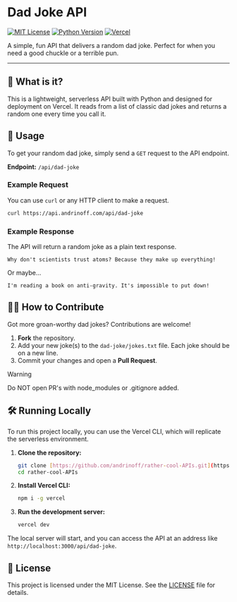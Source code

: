 # Dad Joke API

[![MIT License](https://img.shields.io/badge/License-MIT-yellow.svg)](https://opensource.org/licenses/MIT)
[![Python Version](https://img.shields.io/badge/Python-3.9+-blue.svg)](https://www.python.org/)
[![Vercel](https://img.shields.io/badge/Vercel-▲-black?logo=vercel)](https://vercel.com)

A simple, fun API that delivers a random dad joke. Perfect for when you need a good chuckle or a terrible pun.

---

## 🤔 What is it?

This is a lightweight, serverless API built with Python and designed for deployment on Vercel. It reads from a list of classic dad jokes and returns a random one every time you call it.

## 🚀 Usage

To get your random dad joke, simply send a `GET` request to the API endpoint.

**Endpoint:** `/api/dad-joke`

### Example Request

You can use `curl` or any HTTP client to make a request.

```bash
curl https://api.andrinoff.com/api/dad-joke
```

### Example Response

The API will return a random joke as a plain text response.

```
Why don't scientists trust atoms? Because they make up everything!
```

Or maybe...

```
I'm reading a book on anti-gravity. It's impossible to put down!
```

## 🧑‍💻 How to Contribute

Got more groan-worthy dad jokes? Contributions are welcome!

1.  **Fork** the repository.
2.  Add your new joke(s) to the `dad-joke/jokes.txt` file. Each joke should be on a new line.
3.  Commit your changes and open a **Pull Request**.

> [!WARNING]
> Do NOT open PR's with node_modules or .gitignore added.

## 🛠️ Running Locally

To run this project locally, you can use the Vercel CLI, which will replicate the serverless environment.

1.  **Clone the repository:**

    ```bash
    git clone [https://github.com/andrinoff/rather-cool-APIs.git](https://github.com/andrinoff/rather-cool-APIs.git)
    cd rather-cool-APIs
    ```

2.  **Install Vercel CLI:**

    ```bash
    npm i -g vercel
    ```

3.  **Run the development server:**

    ```bash
    vercel dev
    ```

The local server will start, and you can access the API at an address like `http://localhost:3000/api/dad-joke`.

## 📜 License

This project is licensed under the MIT License. See the [LICENSE](https://github.com/andrinoff/rather-cool-APIs/blob/master/LICENSE) file for details.
